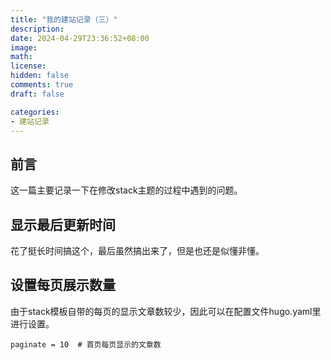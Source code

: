 ```yaml
---
title: "我的建站记录（三）"
description: 
date: 2024-04-29T23:36:52+08:00
image: 
math: 
license: 
hidden: false
comments: true
draft: false

categories:
- 建站记录
---
```


## 前言

这一篇主要记录一下在修改stack主题的过程中遇到的问题。

## 显示最后更新时间

花了挺长时间搞这个，最后虽然搞出来了，但是也还是似懂非懂。

## 设置每页展示数量

由于stack模板自带的每页的显示文章数较少，因此可以在配置文件hugo.yaml里进行设置。

```
paginate = 10  # 首页每页显示的文章数
```